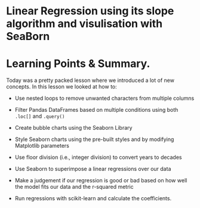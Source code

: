 # Linear Regression using its slope algorithm and visulisation with SeaBorn
# Learning Points & Summary.
Today was a pretty packed lesson where we introduced a lot of new concepts. In this lesson we looked at how to:

* Use nested loops to remove unwanted characters from multiple columns

* Filter Pandas DataFrames based on multiple conditions using both `.loc[]` and `.query()`

* Create bubble charts using the Seaborn Library

* Style Seaborn charts using the pre-built styles and by modifying Matplotlib parameters

* Use floor division (i.e., integer division) to convert years to decades

* Use Seaborn to superimpose a linear regressions over our data

* Make a judgement if our regression is good or bad based on how well the model fits our data and the r-squared metric

* Run regressions with scikit-learn and calculate the coefficients.
